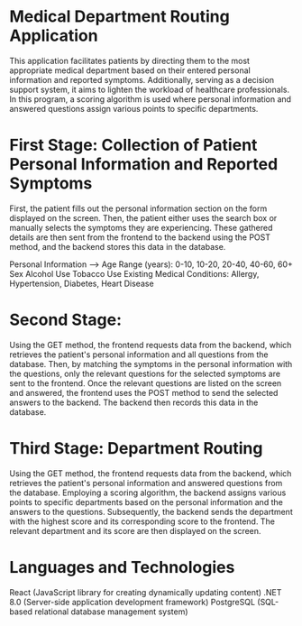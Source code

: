 # Medical Department Routing Application
This application facilitates patients by directing them to the most appropriate medical department based on their entered personal information and reported symptoms. 
Additionally, serving as a decision support system, it aims to lighten the workload of healthcare professionals.
In this program, a scoring algorithm is used where personal information and answered questions assign various points to specific departments.
# First Stage: Collection of Patient Personal Information and Reported Symptoms
First, the patient fills out the personal information section on the form displayed on the screen. 
Then, the patient either uses the search box or manually selects the symptoms they are experiencing. 
These gathered details are then sent from the frontend to the backend using the POST method, and the backend stores this data in the database.

Personal Information -->
Age Range (years): 0-10, 10-20, 20-40, 40-60, 60+
Sex
Alcohol Use
Tobacco Use
Existing Medical Conditions: Allergy, Hypertension, Diabetes, Heart Disease

# Second Stage: 
Using the GET method, the frontend requests data from the backend, which retrieves the patient's personal information and all questions from the database. 
Then, by matching the symptoms in the personal information with the questions, only the relevant questions for the selected symptoms are sent to the frontend. 
Once the relevant questions are listed on the screen and answered, the frontend uses the POST method to send the selected answers to the backend. 
The backend then records this data in the database.

# Third Stage: Department Routing
Using the GET method, the frontend requests data from the backend, which retrieves the patient's personal information and answered questions from the database. 
Employing a scoring algorithm, the backend assigns various points to specific departments based on the personal information and the answers to the questions. 
Subsequently, the backend sends the department with the highest score and its corresponding score to the frontend. 
The relevant department and its score are then displayed on the screen.


# Languages and Technologies

React (JavaScript library for creating dynamically updating content)
.NET 8.0 (Server-side application development framework)
PostgreSQL (SQL-based relational database management system)
